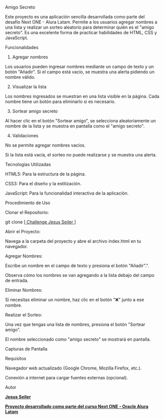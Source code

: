 Amigo Secreto

Este proyecto es una aplicación sencilla desarrollada como parte del desafío Next ONE - Alura Latam. Permite a los usuarios agregar nombres a una lista y realizar un sorteo aleatorio para determinar quién es el "amigo secreto". Es una excelente forma de practicar habilidades de HTML, CSS y JavaScript.

Funcionalidades

1. Agregar nombres

Los usuarios pueden ingresar nombres mediante un campo de texto y un botón "Añadir". Si el campo está vacío, se muestra una alerta pidiendo un nombre válido.

2. Visualizar la lista

Los nombres ingresados se muestran en una lista visible en la página. Cada nombre tiene un botón para eliminarlo si es necesario.

3. Sortear amigo secreto

Al hacer clic en el botón "Sortear amigo", se selecciona aleatoriamente un nombre de la lista y se muestra en pantalla como el "amigo secreto".

4. Validaciones

No se permite agregar nombres vacíos.

Si la lista está vacía, el sorteo no puede realizarse y se muestra una alerta.

Tecnologías Utilizadas

HTML5: Para la estructura de la página.

CSS3: Para el diseño y la estilización.

JavaScript: Para la funcionalidad interactiva de la aplicación.

Procedimiento de Uso

Clonar el Repositorio:

git clone [[ Challenge Jesus Seiler ](https://github.com/seiler18/ChallengeJesusSeiler)]


Abrir el Proyecto:

Navega a la carpeta del proyecto y abre el archivo index.html en tu navegador.

Agregar Nombres:

Escribe un nombre en el campo de texto y presiona el botón "Añadir".".

Observa cómo los nombres se van agregando a la lista debajo del campo de entrada.

Eliminar Nombres:

Si necesitas eliminar un nombre, haz clic en el botón "❌" junto a ese nombre.

Realizar el Sorteo:

Una vez que tengas una lista de nombres, presiona el botón "Sortear amigo".

El nombre seleccionado como "amigo secreto" se mostrará en pantalla.

Capturas de Pantalla





Requisitos

Navegador web actualizado (Google Chrome, Mozilla Firefox, etc.).

Conexión a internet para cargar fuentes externas (opcional).

Autor

**<u>Jesus Seiler</u>**

**<u>Proyecto desarrollado como parte del curso Next ONE - Oracle Alura Latam</u>**
